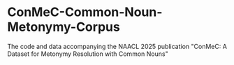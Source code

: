 # ConMeC-Common-Noun-Metonymy-Corpus
The code and data accompanying the NAACL 2025 publication "ConMeC: A Dataset for Metonymy Resolution with Common Nouns"
